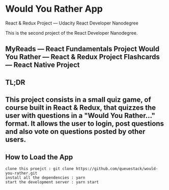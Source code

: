 # Would You Rather App
React & Redux Project — Udacity React Developer Nanodegree

This is the second project of the React Developer Nanodegree.

MyReads — React Fundamentals Project
Would You Rather — React & Redux Project
Flashcards — React Native Project
---
## TL;DR
This project consists in a small quiz game, of course built in React & Redux, that quizzes the user with questions in a "Would You Rather..." format. It allows the user to login, post questions and also vote on questions posted by other users.
---
## How to Load the App
```
clone this proejct : git clone https://github.com/queuestack/would-you-rather.git
install all the dependencies : yarn
start the development server : yarn start
```
